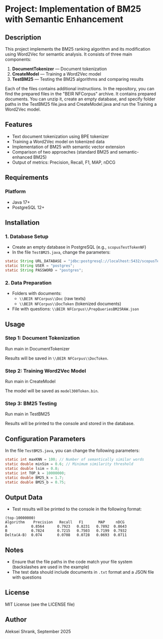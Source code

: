 
# Project: Implementation of BM25 with Semantic Enhancement

## Description
This project implements the BM25 ranking algorithm and its modification using Word2Vec for semantic analysis. It consists of three main components:
1. **DocumentTokenizer** — Document tokenization
2. **CreateModel** — Training a Word2Vec model
3. **TestBM25** — Testing the BM25 algorithms and comparing results

Each of the files contains additional instructions.
In the repository, you can find the prepared files in the "BEIR NFCorpus" archive. It contains prepared documents. You can unzip it, create an empty database, and specify folder paths in the TestBM25 file.java and CreateModel.java and run the Training a Word2Vec model.

## Features
- Text document tokenization using BPE tokenizer
- Training a Word2Vec model on tokenized data
- Implementation of BM25 with semantic vector extension
- Comparison of two approaches (standard BM25 and semantic-enhanced BM25)
- Output of metrics: Precision, Recall, F1, MAP, nDCG

## Requirements
### Platform
- Java 17+
- PostgreSQL 12+

## Installation
### 1. Database Setup
- Create an empty database in PostgreSQL (e.g., `scopusTestTokenNF`)
- In the file `TestBM25.java`, change the parameters:
```java
static String URL_DATABASE = "jdbc:postgresql://localhost:5432/scopusTestTokenNF";
static String USER = "postgres";
static String PASSWORD = "postgres";
```

### 2. Data Preparation
- Folders with documents:
    - `\\BEIR NFCorpus\\Doc` (raw texts)
    - `\\BEIR NFCorpus\\DocToken` (tokenized documents)
- File with questions: `\\BEIR NFCorpus\\PrepQueriesBM25RAW.json`

## Usage
### Step 1: Document Tokenization

Run main in DocumentTokenizer

Results will be saved in `\\BEIR NFCorpus\\DocToken`.

### Step 2: Training Word2Vec Model

Run main in CreateModel

The model will be saved as `model300Token.bin`.

### Step 3: BM25 Testing

Run main in TestBM25

Results will be printed to the console and stored in the database.

## Configuration Parameters
In the file `TestBM25.java`, you can change the following parameters:
```java
static int maxKNN = 100; // Number of semantically similar words
static double minSim = 0.6; // Minimum similarity threshold
static double lsim = 0.8;
static int TOP_k = 10000000;
static double BM25_k = 1.7;
static double BM25_b = 0.75;
```

## Output Data
- Test results will be printed to the console in the following format:
```text
(top-10000000)
Algorithm    Precision   Recall   F1       MAP     nDCG
A           0.8564      0.7923   0.8231   0.7892  0.8643
B           0.7824      0.7215   0.7503   0.7199  0.7932
Delta(A-B)  0.074       0.0708   0.0728   0.0693  0.0711
```

## Notes
- Ensure that the file paths in the code match your file system (backslashes are used in the example)
- The test data should include documents in `.txt` format and a JSON file with questions

## License
MIT License (see the LICENSE file)

## Author
Aleksei Shrank, September 2025